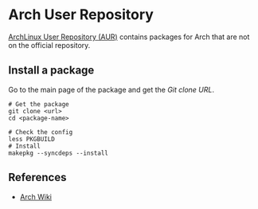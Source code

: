 # Arch User Repository

[ArchLinux User Repository (AUR)][aur-home] contains packages for Arch that are
not on the official repository.

## Install a package

Go to the main page of the package and get the _Git clone URL_.

```
# Get the package
git clone <url>
cd <package-name>

# Check the config
less PKGBUILD
# Install
makepkg --syncdeps --install
```

## References

- [Arch Wiki][arch-wiki-aur]


[aur-home]: https://aur.archlinux.org/arch-user-repository.md
[arch-wiki-aur]: https://wiki.archlinux.org/index.php/Arch_User_Repository#Installing_packages
